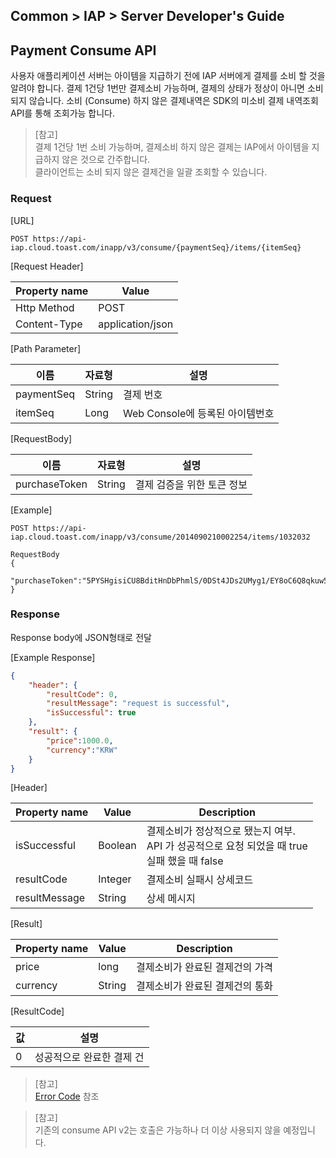 ## Common > IAP > Server Developer's Guide

## Payment Consume API

사용자 애플리케이션 서버는 아이템을 지급하기 전에 IAP 서버에게 결제를 소비 할 것을 알려야 합니다. 
결제 1건당 1번만 결제소비 가능하며, 결제의 상태가 정상이 아니면 소비되지 않습니다. 
소비 (Consume) 하지 않은 결제내역은 SDK의 미소비 결제 내역조회 API를 통해 조회가능 합니다.

> [참고]  
> 결제 1건당 1번 소비 가능하며, 결제소비 하지 않은 결제는 IAP에서 아이템을 지급하지 않은 것으로 간주합니다.    
> 클라이언트는 소비 되지 않은 결제건을 일괄 조회할 수 있습니다.

### Request

[URL]

```http
POST https://api-iap.cloud.toast.com/inapp/v3/consume/{paymentSeq}/items/{itemSeq}
```

[Request Header]

| Property name | Value            |
| ------------- | ---------------- |
| Http Method   | POST             |
| Content-Type  | application/json |

[Path Parameter]

| 이름         | 자료형    | 설명                     |
| ---------- | ------ | ---------------------- |
| paymentSeq | String | 결제 번호                  |
| itemSeq    | Long   | Web Console에 등록된 아이템번호 |

[RequestBody]

| 이름            | 자료형    | 설명              |
| ------------- | ------ | --------------- |
| purchaseToken | String | 결제 검증을 위한 토큰 정보 |

[Example]

```http
POST https://api-iap.cloud.toast.com/inapp/v3/consume/2014090210002254/items/1032032

RequestBody
{
	"purchaseToken":"5PYSHgisiCU8BditHnDbPhmlS/0DSt4JDs2UMyg1/EY8oC6Q8qkuw5VBo7GNrBYLNUy656GCAh7h9e1BtXeoBA=="
}
```

### Response

Response body에 JSON형태로 전달

[Example Response]

```json
{
    "header": {
        "resultCode": 0,
        "resultMessage": "request is successful",
        "isSuccessful": true
    },
    "result": {
        "price":1000.0,
        "currency":"KRW"
    }
}
```

[Header]

| Property name | Value   | Description             |
| ------------- | ------- | ----------------------- |
| isSuccessful  | Boolean | 결제소비가 정상적으로 됐는지 여부. <br/> API 가 성공적으로 요청 되었을 때 true <br/> 실패 했을 때 false |
| resultCode |  Integer |  결제소비 실패시 상세코드 |
| resultMessage |  String |  상세 메시지 |

[Result]

| Property name | Value  | Description       |
| ------------- | ------ | ----------------- |
| price         | long   | 결제소비가 완료된 결제건의 가격 |
| currency      | String | 결제소비가 완료된 결제건의 통화 |

[ResultCode]

| 값 | 설명             |
| - | -------------- |
| 0 | 성공적으로 완료한 결제 건 |

> [참고]  
> [Error Code](/Common/IAP/Error%20Code/) 참조  

> [참고]  
> 기존의 consume API v2는 호출은 가능하나 더 이상 사용되지 않을 예정입니다.
